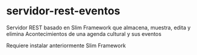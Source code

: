 # servidor-rest-eventos
Servidor REST basado en Slim Framework que almacena, muestra, edita y elimina Acontecimientos de una agenda cultural y sus eventos

Requiere instalar anteriormente Slim Framework
